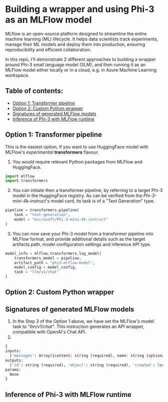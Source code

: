 # Building a wrapper and using Phi-3 as an MLFlow model

MLflow is an open-source platform designed to streamline the entire machine learning (ML) lifecycle. It helps data scientists track experiments, manage their ML models and deploy them into production, ensuring reproducibility and efficient collaboration.

In this repo, I'll demonstrate 2 different approaches to building a wrapper around Phi-3 small language model (SLM), and then running it as an MLFlow model either locally or in a cloud, e.g. in Azure Machine Learning workspace.

## Table of contents:
- [Option 1: Transformer pipeline](https://github.com/LazaUK/SLM-Phi-3-MLFlow#option-1-transformer-pipeline)
- [Option 2: Custom Python wrapper](https://github.com/LazaUK/SLM-Phi-3-MLFlow#option-2-custom-python-wrapper)
- [Signatures of generated MLFlow models]()
- [Inference of Phi-3 with MLFlow runtime]()

## Option 1: Transformer pipeline
This is the easiest option, if you want to use HuggingFace model with MLFlow's _experimental_ **transformers** flavour.
1. You would require relevant Python packages from MLFlow and HuggingFace.
``` Python
import mlflow
import transformers
```
2. You can initiate then a transformer pipeline, by referring to a target Phi-3 model in the HuggingFace registry. As can be verified from the _Phi-3-mini-4k-instruct_'s model card, its task is of a "Text Generation" type.
``` Python
pipeline = transformers.pipeline(
    task = "text-generation",
    model = "microsoft/Phi-3-mini-4k-instruct"
)
```
3. You can now save your Phi-3 model from a transformer pipeline into MLFlow format, and provide additional details such as the target artifacts path, model configuration settings and inference API type.
``` Python
model_info = mlflow.transformers.log_model(
    transformers_model = pipeline,
    artifact_path = "phi3-mlflow-model",
    model_config = model_config,
    task = "llm/v1/chat"
)
```

## Option 2: Custom Python wrapper

## Signatures of generated MLFlow models
1. In the Step 3 of the Option 1 above, we have set the MLFlow's model task to "_llm/v1/chat_". This instruction generates an API wrapper, compatible with OpenAI's Chat API.
2. 
``` Python
{
inputs: 
  ['messages': Array({content: string (required), name: string (optional), role: string (required)}) (required), 'temperature': double (optional), 'max_tokens': long (optional), 'stop': Array(string) (optional), 'n': long (optional), 'stream': boolean (optional)],
outputs: 
  ['id': string (required), 'object': string (required), 'created': long (required), 'model': string (required), 'choices': Array({finish_reason: string (required), index: long (required), message: {content: string (required), name: string (optional), role: string (required)} (required)}) (required), 'usage': {completion_tokens: long (required), prompt_tokens: long (required), total_tokens: long (required)} (required)],
params: 
  None
}
```

## Inference of Phi-3 with MLFlow runtime
